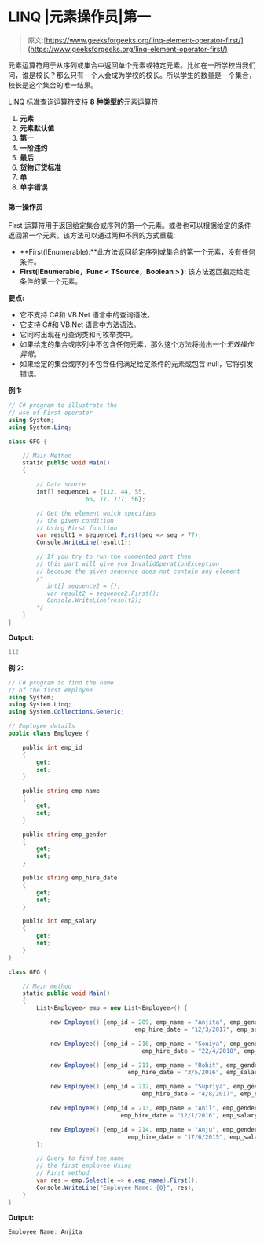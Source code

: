 # LINQ |元素操作员|第一

> 原文:[https://www.geeksforgeeks.org/linq-element-operator-first/](https://www.geeksforgeeks.org/linq-element-operator-first/)

元素运算符用于从序列或集合中返回单个元素或特定元素。比如在一所学校当我们问，谁是校长？那么只有一个人会成为学校的校长。所以学生的数量是一个集合，校长是这个集合的唯一结果。

LINQ 标准查询运算符支持 **8 种类型的**元素运算符:

1.  **元素**
2.  **元素默认值**
3.  **第一**
4.  **一阶违约**
5.  **最后**
6.  **货物订货标准**
7.  **单**
8.  **单字错误**

#### 第一操作员

First 运算符用于返回给定集合或序列的第一个元素。或者也可以根据给定的条件返回第一个元素。该方法可以通过两种不同的方式重载:

*   **First<t source>(IEnumerable<t source>):**此方法返回给定序列或集合的第一个元素，没有任何条件。
*   **First<t source>(IEnumerable<t source>，Func < TSource，Boolean > ):** 该方法返回指定给定条件的第一个元素。

**要点:**

*   它不支持 C#和 VB.Net 语言中的查询语法。
*   它支持 C#和 VB.Net 语言中方法语法。
*   它同时出现在可查询类和可枚举类中。
*   如果给定的集合或序列中不包含任何元素，那么这个方法将抛出一个*无效操作异常*。
*   如果给定的集合或序列不包含任何满足给定条件的元素或包含 null，它将引发错误。

**例 1:**

```cs
// C# program to illustrate the 
// use of First operator
using System;
using System.Linq;

class GFG {

    // Main Method
    static public void Main()
    {

        // Data source
        int[] sequence1 = {112, 44, 55, 
                      66, 77, 777, 56};

        // Get the element which specifies 
        // the given condition
        // Using First function
        var result1 = sequence1.First(seq => seq > 77);
        Console.WriteLine(result1);

        // If you try to run the commented part then
        // this part will give you InvalidOperationException
        // because the given sequence does not contain any element
        /*
           int[] sequence2 = {};
           var result2 = sequence2.First();
           Console.WriteLine(result2);
        */
    }
}
```

**Output:**

```cs
112

```

**例 2:**

```cs
// C# program to find the name 
// of the first employee
using System;
using System.Linq;
using System.Collections.Generic;

// Employee details
public class Employee {

    public int emp_id
    {
        get;
        set;
    }

    public string emp_name
    {
        get;
        set;
    }

    public string emp_gender
    {
        get;
        set;
    }

    public string emp_hire_date
    {
        get;
        set;
    }

    public int emp_salary
    {
        get;
        set;
    }
}

class GFG {

    // Main method
    static public void Main()
    {
        List<Employee> emp = new List<Employee>() {

            new Employee() {emp_id = 209, emp_name = "Anjita", emp_gender = "Female",
                                    emp_hire_date = "12/3/2017", emp_salary = 20000},

            new Employee() {emp_id = 210, emp_name = "Soniya", emp_gender = "Female",
                                      emp_hire_date = "22/4/2018", emp_salary = 30000},

            new Employee() {emp_id = 211, emp_name = "Rohit", emp_gender = "Male",
                                  emp_hire_date = "3/5/2016", emp_salary = 40000},

            new Employee() {emp_id = 212, emp_name = "Supriya", emp_gender = "Female",
                                      emp_hire_date = "4/8/2017", emp_salary = 40000},

            new Employee() {emp_id = 213, emp_name = "Anil", emp_gender = "Male",
                                emp_hire_date = "12/1/2016", emp_salary = 40000},

            new Employee() {emp_id = 214, emp_name = "Anju", emp_gender = "Female",
                                  emp_hire_date = "17/6/2015", emp_salary = 50000},
        };

        // Query to find the name
        // the first employee Using
        // First method
        var res = emp.Select(e => e.emp_name).First();
        Console.WriteLine("Employee Name: {0}", res);
    }
}
```

**Output:**

```cs
Employee Name: Anjita

```